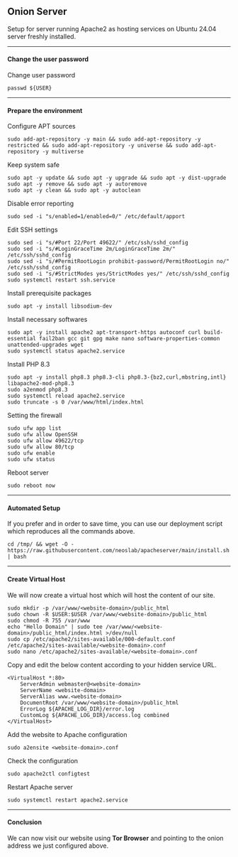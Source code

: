 ## Onion Server

Setup for server running Apache2 as hosting services on Ubuntu 24.04 server freshly installed.

* * *

#### Change the user password

Change user password

```shell
passwd ${USER}
```

* * *

#### Prepare the environment

Configure APT sources

```shell
sudo add-apt-repository -y main && sudo add-apt-repository -y restricted && sudo add-apt-repository -y universe && sudo add-apt-repository -y multiverse
```

Keep system safe

```shell
sudo apt -y update && sudo apt -y upgrade && sudo apt -y dist-upgrade
sudo apt -y remove && sudo apt -y autoremove
sudo apt -y clean && sudo apt -y autoclean
```

Disable error reporting

```shell
sudo sed -i "s/enabled=1/enabled=0/" /etc/default/apport
```

Edit SSH settings

```shell
sudo sed -i "s/#Port 22/Port 49622/" /etc/ssh/sshd_config
sudo sed -i "s/#LoginGraceTime 2m/LoginGraceTime 2m/" /etc/ssh/sshd_config
sudo sed -i "s/#PermitRootLogin prohibit-password/PermitRootLogin no/" /etc/ssh/sshd_config
sudo sed -i "s/#StrictModes yes/StrictModes yes/" /etc/ssh/sshd_config
sudo systemctl restart ssh.service
```

Install prerequisite packages

```shell
sudo apt -y install libsodium-dev
```

Install necessary softwares

```shell
sudo apt -y install apache2 apt-transport-https autoconf curl build-essential fail2ban gcc git gpg make nano software-properties-common unattended-upgrades wget
sudo systemctl status apache2.service
```

Install PHP 8.3

```shell
sudo apt -y install php8.3 php8.3-cli php8.3-{bz2,curl,mbstring,intl} libapache2-mod-php8.3 
sudo a2enmod php8.3
sudo systemctl reload apache2.service
sudo truncate -s 0 /var/www/html/index.html
```

Setting the firewall

```shell
sudo ufw app list
sudo ufw allow OpenSSH
sudo ufw allow 49622/tcp
sudo ufw allow 80/tcp
sudo ufw enable
sudo ufw status
```

Reboot server

```shell
sudo reboot now
```

* * *

#### Automated Setup

If you prefer and in order to save time, you can use our deployment script which reproduces all the commands above.

```shell
cd /tmp/ && wget -O - https://raw.githubusercontent.com/neoslab/apacheserver/main/install.sh | bash
```

* * *

#### Create Virtual Host

We will now create a virtual host which will host the content of our site.

```shell
sudo mkdir -p /var/www/<website-domain>/public_html
sudo chown -R $USER:$USER /var/www/<website-domain>/public_html
sudo chmod -R 755 /var/www
echo "Hello Domain" | sudo tee /var/www/<website-domain>/public_html/index.html >/dev/null
sudo cp /etc/apache2/sites-available/000-default.conf /etc/apache2/sites-available/<website-domain>.conf
sudo nano /etc/apache2/sites-available/<website-domain>.conf
```

Copy and edit the below content according to your hidden service URL.

```
<VirtualHost *:80>
    ServerAdmin webmaster@<website-domain>
    ServerName <website-domain>
    ServerAlias www.<website-domain>
    DocumentRoot /var/www/<website-domain>/public_html 
    ErrorLog ${APACHE_LOG_DIR}/error.log
    CustomLog ${APACHE_LOG_DIR}/access.log combined
</VirtualHost> 
```

Add the website to Apache configuration

```shell
sudo a2ensite <website-domain>.conf
```

Check the configuration

```shell
sudo apache2ctl configtest
```

Restart Apache server

```shell
sudo systemctl restart apache2.service
```

* * *

#### Conclusion


We can now visit our website using **Tor Browser** and pointing to the onion address we just configured above.